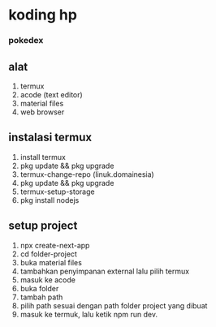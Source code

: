 # koding hp 

### pokedex

## alat 
1. termux
2. acode (text editor)
3. material files
4. web browser

## instalasi termux
1. install termux 
2. pkg update && pkg upgrade
3. termux-change-repo (linuk.domainesia)
4. pkg update && pkg upgrade
5. termux-setup-storage
6. pkg install nodejs

## setup project 
1. npx create-next-app
2. cd folder-project
3. buka material files
4. tambahkan penyimpanan external lalu pilih termux
5. masuk ke acode 
6. buka folder 
7. tambah path
8. pilih path sesuai dengan path folder project yang dibuat
9. masuk ke termuk, lalu ketik npm run dev.